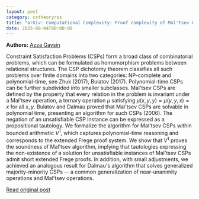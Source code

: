 ```yaml
---
layout: post
category: cstheoryrss
title: "arXiv: Computational Complexity: Proof complexity of Mal'tsev CSP"
date: 2025-08-04T00:00:00
---
```


**Authors:** [Azza Gaysin](https://dblp.uni-trier.de/search?q=Azza+Gaysin)

Constraint Satisfaction Problems (CSPs) form a broad class of combinatorial
problems, which can be formulated as homomorphism problems between relational
structures. The CSP dichotomy theorem classifies all such problems over finite
domains into two categories: NP-complete and polynomial-time, see Zhuk (2017),
Bulatov (2017). Polynomial-time CSPs can be further subdivided into smaller
subclasses. Mal'tsev CSPs are defined by the property that every relation in
the problem is invariant under a Mal'tsev operation, a ternary operation $\mu$
satisfying $\mu(x, y, y) = \mu(y, y, x) = x$ for all $x, y$. Bulatov and Dalmau
proved that Mal'tsev CSPs are solvable in polynomial time, presenting an
algorithm for such CSPs (2006). The negation of an unsatisfiable CSP instance
can be expressed as a propositional tautology. We formalize the algorithm for
Mal'tsev CSPs within bounded arithmetic $V^1$, which captures polynomial-time
reasoning and corresponds to the extended Frege proof system. We show that
$V^1$ proves the soundness of Mal'tsev algorithm, implying that tautologies
expressing the non-existence of a solution for unsatisfiable instances of
Mal'tsev CSPs admit short extended Frege proofs. In addition, with small
adjustments, we achieved an analogous result for Dalmau's algorithm that solves
generalized majority-minority CSPs -- a common generalization of near-unanimity
operations and Mal'tsev operations.

[Read original post](http://arxiv.org/abs/2508.00396v1)
